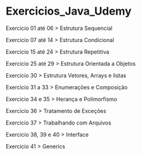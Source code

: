 # Exercicios_Java_Udemy

Exercicio 01 até 06 > Estrutura Sequencial

Exercicio 07 até 14 > Estrutura Condicional

Exercicio 15 até 24 > Estrutura Repetitiva

Exercicio 25 até 29 > Estrutura Orientada a Objetos

Exercicio 30 > Estrutura Vetores, Arrays e listas

Exercicio 31 a 33 > Enumerações e Composição

Exercicio 34 e 35 > Herança e Polimorfismo

Exercicio 36 > Tratamento de Exceções

Exercicio 37 > Trabalhando com Arquivos

Exercicio 38, 39 e 40 > Interface

Exercicio 41 > Generics
